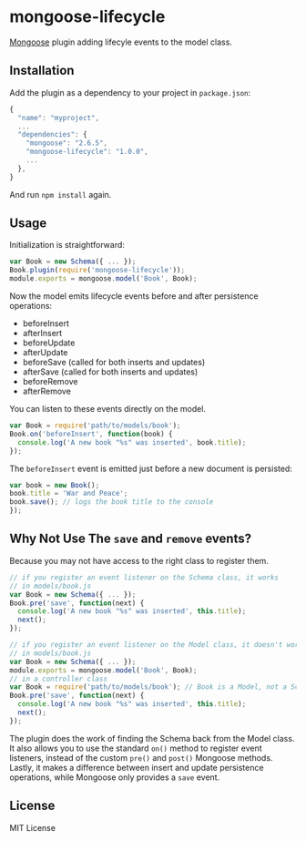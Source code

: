 mongoose-lifecycle
==================

[Mongoose](https://github.com/LearnBoost/mongoose) plugin adding lifecyle events to the model class.

Installation
------------

Add the plugin as a dependency to your project in `package.json`:

```javascript
{
  "name": "myproject",
  ...
  "dependencies": {
    "mongoose": "2.6.5",
    "mongoose-lifecycle": "1.0.0",
    ...
  },
}
```

And run `npm install` again.

Usage
-----

Initialization is straightforward:

```javascript
var Book = new Schema({ ... });
Book.plugin(require('mongoose-lifecycle'));
module.exports = mongoose.model('Book', Book);
```

Now the model emits lifecycle events before and after persistence operations:

 - beforeInsert
 - afterInsert
 - beforeUpdate
 - afterUpdate
 - beforeSave (called for both inserts and updates)
 - afterSave (called for both inserts and updates)
 - beforeRemove
 - afterRemove

You can listen to these events directly on the model.

```javascript
var Book = require('path/to/models/book');
Book.on('beforeInsert', function(book) {
  console.log('A new book "%s" was inserted', book.title);
});
```

The `beforeInsert` event is emitted just before a new document is persisted:

```javascript
var book = new Book();
book.title = 'War and Peace';
book.save(); // logs the book title to the console
});
```

Why Not Use The `save` and `remove` events?
-------------------------------------------

Because you may not have access to the right class to register them.

```javascript
// if you register an event listener on the Schema class, it works
// in models/book.js
var Book = new Schema({ ... });
Book.pre('save', function(next) {
  console.log('A new book "%s" was inserted', this.title);
  next();
});

// if you register an event listener on the Model class, it doesn't work
// in models/book.js
var Book = new Schema({ ... });
module.exports = mongoose.model('Book', Book);
// in a controller class
var Book = require('path/to/models/book'); // Book is a Model, not a Schema
Book.pre('save', function(next) {
  console.log('A new book "%s" was inserted', this.title);
  next();
});
```

The plugin does the work of finding the Schema back from the Model class. It also allows you to use the standard `on()` method to register event listeners, instead of the custom `pre()` and `post()` Mongoose methods. Lastly, it makes a difference between insert and update persistence operations, while Mongoose only provides a `save` event.

License
-------

MIT License